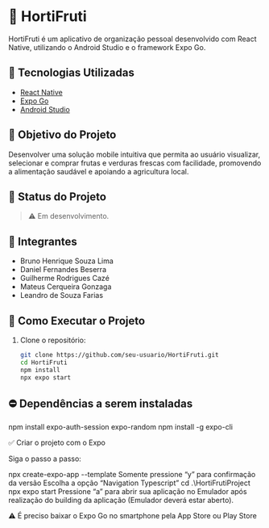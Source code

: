 # 🥦 HortiFruti

HortiFruti é um aplicativo de organização pessoal desenvolvido com React Native, utilizando o Android Studio e o framework Expo Go. 


## 📱 Tecnologias Utilizadas

- [React Native](https://reactnative.dev/)
- [Expo Go](https://expo.dev/)
- [Android Studio](https://developer.android.com/studio)

## 🧠 Objetivo do Projeto

Desenvolver uma solução mobile intuitiva que permita ao usuário visualizar, selecionar e comprar frutas e verduras frescas com facilidade, promovendo a alimentação saudável e apoiando a agricultura local. 

## 🚧 Status do Projeto

> ⚠️ Em desenvolvimento.

## 👥 Integrantes

- Bruno Henrique Souza Lima
- Daniel Fernandes Beserra
- Guilherme Rodrigues Cazé
- Mateus Cerqueira Gonzaga
- Leandro de Souza Farias

## 📌 Como Executar o Projeto

1. Clone o repositório:
   ```bash
   git clone https://github.com/seu-usuario/HortiFruti.git
   cd HortiFruti
   npm install
   npx expo start

## ⛔ Dependências a serem instaladas

npm install expo-auth-session expo-random
npm install -g expo-cli


✅ Criar o projeto com o Expo

Siga o passo a passo:

npx create-expo-app --template
Somente pressione “y” para confirmação da versão
Escolha a opção “Navigation Typescript”
cd .\HortiFrutiProject\
npx expo start
Pressione “a” para abrir sua aplicação no Emulador após realização do building da aplicação
(Emulador deverá estar aberto).

⚠️ É preciso baixar o Expo Go no smartphone pela App Store ou Play Store

